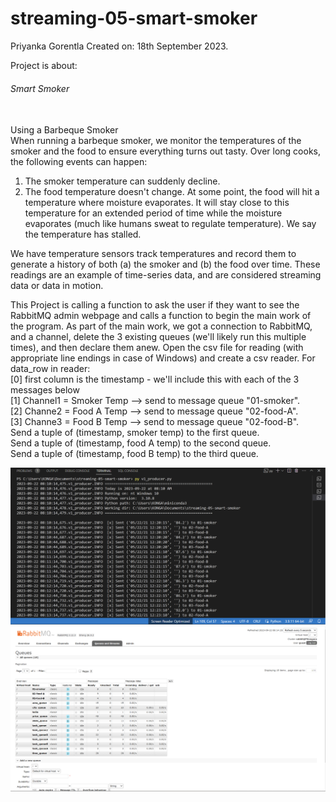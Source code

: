 # streaming-05-smart-smoker

Priyanka Gorentla
Created on: 18th September 2023.

Project is about: </br>
<h6> Smart Smoker </h6></br>
Using a Barbeque Smoker </br>
When running a barbeque smoker, we monitor the temperatures of the smoker and the food to ensure everything turns out tasty. Over long cooks, the following events can happen:</br>

1. The smoker temperature can suddenly decline. </br>
2. The food temperature doesn't change. At some point, the food will hit a temperature where moisture evaporates. It will stay close to this temperature for an extended period of time while the moisture evaporates (much like humans sweat to regulate temperature). We say the temperature has stalled. </br>

We have temperature sensors track temperatures and record them to generate a history of both (a) the smoker and (b) the food over time. These readings are an example of time-series data, and are considered streaming data or data in motion.</br>

This Project is calling a function to ask the user if they want to see the RabbitMQ admin webpage and calls a function to begin the main work of the program. As part of the main work, we got a connection to RabbitMQ, and a channel, delete the 3 existing queues (we'll likely run this multiple times), and then declare them anew. Open the csv file for reading (with appropriate line endings in case of Windows) and create a csv reader.
For data_row in reader: </br>
[0] first column is the timestamp - we'll include this with each of the 3 messages below </br>
[1] Channel1 = Smoker Temp --> send to message queue "01-smoker". </br>
[2] Channe2 = Food A Temp --> send to message queue "02-food-A". </br>
[3] Channe3 = Food B Temp --> send to message queue "02-food-B". </br>
Send a tuple of (timestamp, smoker temp) to the first queue. </br>
Send a tuple of (timestamp, food A temp) to the second queue. </br>
Send a tuple of (timestamp, food B temp) to the third queue. </br>

![Alt text](image.png)
![Alt text](image-1.png)


